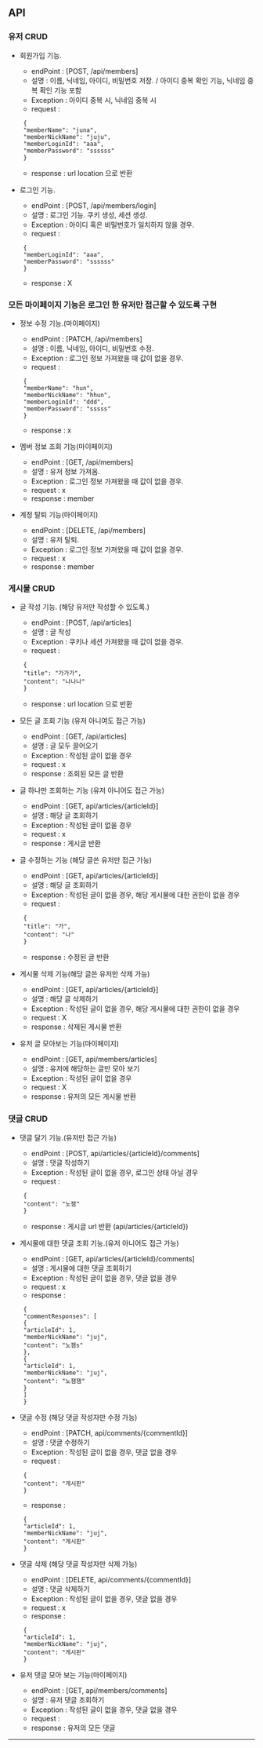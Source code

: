 ## API

### 유저 CRUD

* 회원가입 기능.
    * endPoint : [POST, /api/members]
    * 설명 : 이름, 닉네임, 아이디, 비밀번호 저장. / 아이디 중복 확인 기능, 닉네임 중복 확인 기능 포함
    * Exception : 아이디 중복 시, 닉네임 중복 시
    * request :
     ~~~
      {
      "memberName": "juna",
      "memberNickName": "juju",
      "memberLoginId": "aaa",
      "memberPassword": "ssssss"
      }
     ~~~
    * response : url location 으로 반환


* 로그인 기능.
    * endPoint : [POST, /api/members/login]
    * 설명 : 로그인 기능. 쿠키 생성, 세션 생성.
    * Exception : 아이디 혹은 비밀번호가 일치하지 않을 경우.
    * request :
     ~~~
      {
      "memberLoginId": "aaa",
      "memberPassword": "ssssss"
      }
     ~~~
    * response : X

### **모든 마이페이지 기능은 로그인 한 유저만 접근할 수 있도록 구현**

* 정보 수정 기능.(마이페이지)
    * endPoint : [PATCH, /api/members]
    * 설명 : 이름, 닉네임, 아이디, 비밀번호 수정.
    * Exception : 로그인 정보 가져왔을 때 값이 없을 경우.
    * request :
     ~~~
      {
      "memberName": "hun",
      "memberNickName": "hhun",
      "memberLoginId": "ddd",
      "memberPassword": "sssss"
      }
     ~~~
    * response : x

* 멤버 정보 조회 기능(마이페이지)
    * endPoint : [GET, /api/members]
    * 설명 : 유저 정보 가져옴.
    * Exception : 로그인 정보 가져왔을 때 값이 없을 경우.
    * request : x
    * response : member


* 계정 탈퇴 기능(마이페이지)
    * endPoint : [DELETE, /api/members]
    * 설명 : 유저 탈퇴.
    * Exception : 로그인 정보 가져왔을 때 값이 없을 경우.
    * request : x
    * response : member

### 게시물 CRUD

* 글 작성 기능. (해당 유저만 작성할 수 있도록.)
    * endPoint : [POST, /api/articles]
    * 설명 : 글 작성
    * Exception : 쿠키나 세션 가져왔을 때 값이 없을 경우.
    * request :
     ~~~
      {
      "title": "가가가",
      "content": "나나나"
      }
     ~~~
    * response : url location 으로 반환


* 모든 글 조회 기능 (유저 아니여도 접근 가능)
    * endPoint : [GET, /api/articles]
    * 설명 : 글 모두 끌어오기
    * Exception : 작성된 글이 없을 경우
    * request : x
    * response : 조회된 모든 글 반환


* 글 하나만 조회하는 기능 (유저 아니어도 접근 가능)
    * endPoint : [GET, api/articles/{articleId}]
    * 설명 : 해당 글 조회하기
    * Exception : 작성된 글이 없을 경우
    * request : x
    * response : 게시글 반환


* 글 수정하는 기능 (해당 글쓴 유저만 접근 가능)
    * endPoint : [GET, api/articles/{articleId}]
    * 설명 : 해당 글 조회하기
    * Exception : 작성된 글이 없을 경우, 해당 게시물에 대한 권한이 없을 경우
    * request :
     ~~~
      {
      "title": "가",
      "content": "나"
      }
     ~~~
    * response : 수정된 글 반환


* 게시물 삭제 기능(해당 글쓴 유저만 삭제 가능)
    * endPoint : [GET, api/articles/{articleId}]
    * 설명 : 해당 글 삭제하기
    * Exception : 작성된 글이 없을 경우, 해당 게시물에 대한 권한이 없을 경우
    * request : X
    * response : 삭제된 게시물 반환


* 유저 글 모아보는 기능(마이페이지)
    * endPoint : [GET, api/members/articles]
    * 설명 : 유저에 해당하는 글만 모아 보기
    * Exception : 작성된 글이 없을 경우
    * request : X
    * response : 유저의 모든 게시물 반환


### 댓글 CRUD


* 댓글 달기 기능.(유저만 접근 가능)
    * endPoint : [POST, api/articles/{articleId}/comments]
    * 설명 : 댓글 작성하기
    * Exception : 작성된 글이 없을 경우, 로그인 상태 아닐 경우
    * request :
     ~~~
      {
      "content": "노잼"
      }
     ~~~
    * response : 게시글 url 반환 (api/articles/{articleId})


* 게시물에 대한 댓글 조회 기능.(유저 아니어도 접근 가능)
    * endPoint : [GET, api/articles/{articleId}/comments]
    * 설명 : 게시물에 대한 댓글 조회하기
    * Exception : 작성된 글이 없을 경우, 댓글 없을 경우
    * request : x
    * response :
     ~~~
      {
      "commentResponses": [
      {
      "articleId": 1,
      "memberNickName": "juj",
      "content": "노잼s"
      },
      {
      "articleId": 1,
      "memberNickName": "juj",
      "content": "노잼잼"
      }
      ]
      }
     ~~~
  

* 댓글 수정 (해당 댓글 작성자만 수정 가능)
    * endPoint : [PATCH, api/comments/{commentId}]
    * 설명 : 댓글 수정하기
    * Exception : 작성된 글이 없을 경우, 댓글 없을 경우
    * request :
     ~~~
      {
      "content": "게시판"
      }
     ~~~
    * response :
     ~~~
      {
      "articleId": 1,
      "memberNickName": "juj",
      "content": "게시판"
      }
     ~~~
  

* 댓글 삭제 (해당 댓글 작성자만 삭제 가능)
    * endPoint : [DELETE, api/comments/{commentId}]
    * 설명 : 댓글 삭제하기
    * Exception : 작성된 글이 없을 경우, 댓글 없을 경우
    * request : x
    * response :
     ~~~
      {
      "articleId": 1,
      "memberNickName": "juj",
      "content": "게시판"
      }
     ~~~


* 유저 댓글 모아 보는 기능(마이페이지)
    * endPoint : [GET, api/members/comments]
    * 설명 : 유저 댓글 조회하기
    * Exception : 작성된 글이 없을 경우, 댓글 없을 경우
    * request :
    * response : 유저의 모든 댓글
---
